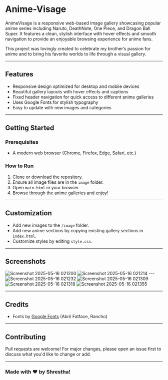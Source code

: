 # Anime-Visage


AnimeVisage is a responsive web-based image gallery showcasing popular anime series including Naruto, DeathNote, One Piece, and Dragon Ball Super. It features a clean, stylish interface with hover effects and smooth navigation to provide an enjoyable browsing experience for anime fans.


This project was lovingly created to celebrate my brother’s passion for anime and to bring his favorite worlds to life through a visual gallery.

---

## Features

- Responsive design optimized for desktop and mobile devices
- Beautiful gallery layouts with hover effects and captions
- Fixed header navigation for quick access to different anime galleries
- Uses Google Fonts for stylish typography
- Easy to update with new images and categories

---

## Getting Started

### Prerequisites

- A modern web browser (Chrome, Firefox, Edge, Safari, etc.)

### How to Run

1. Clone or download the repository.
2. Ensure all image files are in the `image` folder.
3. Open `main.html` in your browser.
4. Browse through the anime galleries and enjoy!

---

## Customization

- Add new images to the `/image` folder.
- Add new anime sections by copying existing gallery sections in `index.html`.
- Customize styles by editing `style.css`.

---

## Screenshots

![Screenshot 2025-05-16 021200](https://github.com/user-attachments/assets/8c13dc72-9442-4f93-b967-31e63c33a9b6)
![Screenshot 2025-05-16 021214](https://github.com/user-attachments/assets/8e524b42-896a-4731-9f69-6b22e7765dc6)
---![Screenshot 2025-05-16 021232](https://github.com/user-attachments/assets/acf75597-dd41-486a-8b07-570115d032f3)
![Screenshot 2025-05-16 021309](https://github.com/user-attachments/assets/ea6d98ce-35a3-4240-bfee-c9e901426035)
![Screenshot 2025-05-16 021318](https://github.com/user-attachments/assets/e97737e4-32d9-4de0-9ebf-5076fe69a628)
![Screenshot 2025-05-16 021355](https://github.com/user-attachments/assets/ab6139f2-9fa2-4345-aa45-f419275ed692)

---

## Credits

- Fonts by [Google Fonts](https://fonts.google.com/) (Abril Fatface, Rancho)

---

## Contributing

Pull requests are welcome! For major changes, please open an issue first to discuss what you'd like to change or add.

---

### Made with ❤️ by Shrestha!


